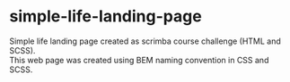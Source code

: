 # simple-life-landing-page
Simple life landing page created as scrimba course challenge (HTML and SCSS).  
This web page was created using BEM naming convention in CSS and SCSS.
